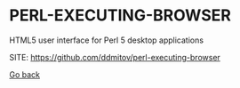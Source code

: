 # PERL-EXECUTING-BROWSER
 
 HTML5 user interface for Perl 5 desktop applications
 
 SITE: https://github.com/ddmitov/perl-executing-browser

 [Go back](https://portable-linux-apps.github.io/apps.html)

